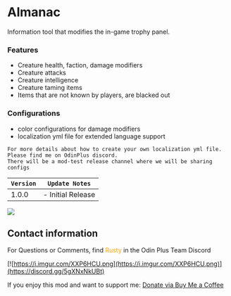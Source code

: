 # Almanac
Information tool that modifies the in-game trophy panel.
### Features
- Creature health, faction, damage modifiers
- Creature attacks
- Creature intelligence
- Creature taming items
- Items that are not known by players, are blacked out
### Configurations
- color configurations for damage modifiers
- localization yml file for extended language support
```
For more details about how to create your own localization yml file. 
Please find me on OdinPlus discord. 
There will be a mod-test release channel where we will be sharing configs
```
| `Version` | `Update Notes`    |
|-----------|-------------------|
| 1.0.0     | - Initial Release |

![](https://gcdnb.pbrd.co/images/3ic2BUmr0qzc.png?o=1)

## Contact information
For Questions or Comments, find <span style="color:orange">Rusty</span> in the Odin Plus Team Discord

[![https://i.imgur.com/XXP6HCU.png](https://i.imgur.com/XXP6HCU.png)](https://discord.gg/5gXNxNkUBt)

If you enjoy this mod and want to support me: [Donate via Buy Me a Coffee](https://www.buymeacoffee.com/peimalcolm2)
